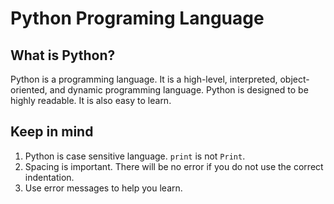 # Python Programing Language

## What is Python?

Python is a programming language. It is a high-level, interpreted, object-oriented, and dynamic programming language. Python is designed to be highly readable. It is also easy to learn.

## Keep in mind

1. Python is case sensitive language. `print` is not `Print`.
2. Spacing is important. There will be no error if you do not use the correct indentation.
3. Use error messages to help you learn.
